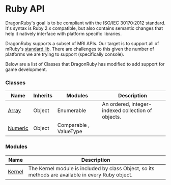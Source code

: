 # Ruby API

DragonRuby's goal is to be compliant with the ISO/IEC 30170:2012 standard. It's syntax is Ruby 2.x compatible, but also contains semantic changes that help it natively interface with platform specific libraries.

DragonRuby supports a subset of MRI APIs. Our target is to support all of mRuby's [standard lib](https://mruby.org/docs/api/_index.html). There are challenges to this given the number of platforms we are trying to support (specifically console).

Below are a list of Classes that DragonRuby has modified to add support for game development.

### Classes
| Name | Inherits | Modules | Description |
|---|---|---|---|
|	[Array](ruby/array.md)	|	Object|	Enumerable|	An ordered, integer-indexed collection of objects. |
|	[Numeric](ruby/numeric.md)	|	Object |	Comparable , ValueType	|		|


### Modules
| Name | Description |
|---|---|
|	[Kernel](ruby/kernel.md)	|	The Kernel module is included by class Object, so its methods are available in every Ruby object.	|



